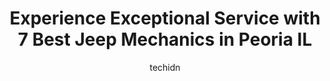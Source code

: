 ---
layout: ampstory
image: https://images.unsplash.com/photo-1629240543128-7af4196c0bd0?ixlib=rb-4.0.3&ixid=MnwxMjA3fDB8MHxwaG90by1wYWdlfHx8fGVufDB8fHx8&auto=format&fit=crop&w=640&h=853&q=80
author: techidn
featured: false
description: Entrust your vehicle to the 7 best Jeep Mechanic in Peoria IL, USA and experience the difference they can make. With their extensive knowledge, state-of-the-art facilities, and commitment to
title: Experience Exceptional Service with 7 Best Jeep Mechanics in Peoria IL
cover:
   title: Experience Exceptional Service with 7 Best Jeep Mechanics in Peoria IL
   subtitle: Rickpate
   background: https://images.unsplash.com/photo-1629240543128-7af4196c0bd0?ixlib=rb-4.0.3&ixid=MnwxMjA3fDB8MHxwaG90by1wYWdlfHx8fGVufDB8fHx8&auto=format&fit=crop&w=640&h=853&q=80

pages: 
 - layout: thirds
   top: <h1>#1 Beachlers Vehicle Care & Repair</h1>
   bottom: "<p>I am a relatively new customer, but my experience there has been nothing but great. Before Beachlers, I was getting horrible customer service and my car wasnt being re</p>"
   background: https://www.knot35.com/toplist/wp-content/uploads/2023/06/best-jeep-mechanic-1-in-peoria-il-1685836532.jpeg
   backgroundblur: true
 - layout: thirds
   top: <h1>#2 Hiller Automotive</h1>
   bottom: "<p>2119 W Pioneer Pkwy, Peoria, IL 61615, United States</p>"
   background: https://www.knot35.com/toplist/wp-content/uploads/2023/06/best-jeep-mechanic-2-in-peoria-il-1685836532.jpeg
   cta:
      link: https://www.knot35.com/toplist/experience-exceptional-service-with-7-best-jeep-mechanics-in-peoria-il/
      text: Experience Exceptional Service with 7 Best Jeep Mechanics in Peoria IL
 - layout: thirds
   top: <h1>#3 Johns Automotive Repair Shop</h1>
   bottom: "<p>2205 N University St, Peoria, IL 61604, United States</p>"
   background: https://www.knot35.com/toplist/wp-content/uploads/2023/06/best-jeep-mechanic-3-in-peoria-il-1685836533.jpeg
   cta:
      link: https://www.knot35.com/toplist/experience-exceptional-service-with-7-best-jeep-mechanics-in-peoria-il/
      text: Experience Exceptional Service with 7 Best Jeep Mechanics in Peoria IL
 - layout: thirds
   top: <h1>#4 Kauth & Mayeur Ltd</h1>
   bottom: "<p>1710 W Detweiller Dr, Peoria, IL 61615, United States</p>"
   background: https://images.unsplash.com/photo-1599422314077-f4dfdaa4cd09?ixlib=rb-4.0.3&ixid=MnwxMjA3fDB8MHxwaG90by1wYWdlfHx8fGVufDB8fHx8&auto=format&fit=crop&w=640&h=853&q=80
   cta:
      link: https://www.knot35.com/toplist/experience-exceptional-service-with-7-best-jeep-mechanics-in-peoria-il/
      text: Experience Exceptional Service with 7 Best Jeep Mechanics in Peoria IL
 - layout: thirds
   top: <h1>#5 Sams Import Auto Repair</h1>
   bottom: "<p>1120 W Pioneer Pkwy, Peoria, IL 61615, United States</p>"
   background: https://images.unsplash.com/photo-1609083590460-7b8cc0ca65f8?ixlib=rb-4.0.3&ixid=MnwxMjA3fDB8MHxwaG90by1wYWdlfHx8fGVufDB8fHx8&auto=format&fit=crop&w=640&h=853&q=80
   cta:
      link: https://www.knot35.com/toplist/experience-exceptional-service-with-7-best-jeep-mechanics-in-peoria-il/
      text: Experience Exceptional Service with 7 Best Jeep Mechanics in Peoria IL
 - layout: thirds
   top: <h1>#6 Dougs Automotive</h1>
   bottom: "<p>4122 W Southport Rd, Peoria, IL 61615, United States</p>"
   background: https://images.unsplash.com/photo-1527066579998-dbbae57f45ce?ixlib=rb-4.0.3&ixid=MnwxMjA3fDB8MHxwaG90by1wYWdlfHx8fGVufDB8fHx8&auto=format&fit=crop&w=640&h=853&q=80
   cta:
      link: https://www.knot35.com/toplist/experience-exceptional-service-with-7-best-jeep-mechanics-in-peoria-il/
      text: Experience Exceptional Service with 7 Best Jeep Mechanics in Peoria IL
 - layout: thirds
   top: <h1>#7 Stechers Automotive Services</h1>
   bottom: "<p>1006 W Main St, Peoria, IL 61606, United States</p>"
   background: https://images.unsplash.com/photo-1510906594845-bc082582c8cc?ixlib=rb-4.0.3&ixid=MnwxMjA3fDB8MHxwaG90by1wYWdlfHx8fGVufDB8fHx8&auto=format&fit=crop&w=640&h=853&q=80
   cta:
      link: https://www.knot35.com/toplist/experience-exceptional-service-with-7-best-jeep-mechanics-in-peoria-il/
      text: Experience Exceptional Service with 7 Best Jeep Mechanics in Peoria IL
 - layout: thirds
   middle: Continue reading...
   background: https://images.unsplash.com/photo-1567095761054-7a02e69e5c43?ixlib=rb-4.0.3&ixid=MnwxMjA3fDB8MHxwaG90by1wYWdlfHx8fGVufDB8fHx8&auto=format&fit=crop&w=640&h=853&q=80
   cta:
      link: https://www.knot35.com/toplist/experience-exceptional-service-with-7-best-jeep-mechanics-in-peoria-il/
      text: Experience Exceptional Service with 7 Best Jeep Mechanics in Peoria IL
      
---